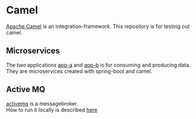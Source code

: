 # Camel  

[Apache Camel](https://camel.apache.org/) is an integration-framework.
This repository is for testing out camel.  

## Microservices  

The two applications [app-a](app-a) and [app-b](app-b) is for consuming and producing data.
They are microservices created with spring-boot and camel.

## Active MQ  

[activemq](active_mq) is a messagebroker.  
How to run it locally is described [here](active_mq/readme.md)
